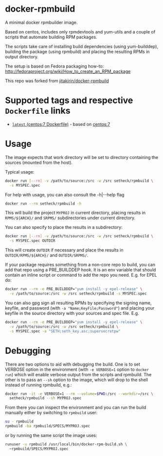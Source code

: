 docker-rpmbuild
===============

A minimal docker rpmbuilder image.

Based on centos, includes only rpmdevtools and yum-utils and a couple
of scripts that automate building RPM packages.

The scripts take care of installing build dependencies (using
yum-builddep), building the package (using rpmbuild) and placing the
resulting RPMs in output directory.

The setup is based on Fedora packaging how-to:
http://fedoraproject.org/wiki/How_to_create_an_RPM_package

This repo was forked from [jitakirin/docker-rpmbuild](https://github.com/jitakirin/docker-rpmbuild) 

Supported tags and respective `Dockerfile` links
================================================

- [`latest` (centos:7 Dockerfile)](https://github.com/Setheck/docker-rpmbuild/blob/master/Dockerfile) - based on [centos:7](https://registry.hub.docker.com/_/centos/)

Usage
=====

The image expects that work directory will be set to directory
containing the sources (mounted from the host).

Typical usage:

```sh
docker run [--rm] -v /path/to/source:/src -w /src setheck/rpmbuild \
  -s MYSPEC.spec
```

For help with usage, you can also consult the -h|--help flag
```sh
docker run --rm setheck/rpmbuild -h
```

This will build the project `MYPROJ` in current directory, placing
results in `RPMS/${ARCH}/` and `SRPMS/` subdirectories under current
directory.

You can also specify to place the results in a subdirectory:

```sh
docker run [--rm] -v /path/to/source:/src -w /src setheck/rpmbuild \
  -s MYSPEC.spec OUTDIR
```

This will create `OUTDIR` if necessary and place the results in
`OUTDIR/RPMS/${ARCH}/` and `OUTDIR/SRPMS/`.

If your package requires something from a non-core repo to build, you
can add that repo using a PRE_BUILDDEP hook.  It is an env variable
that should contain an inline script or command to add the repo you
need.  E.g. for EPEL do:

```sh
docker run --rm -e PRE_BUILDDEP="yum install -y epel-release" \
  -v /path/to/source:/src -w /src setheck/rpmbuild -s MYSPEC.spec
```

You can also gpg sign all resulting RPMs by specifying the signing name,
keyfile, and password (with `-a "Name;KeyFile;Password"`) and placing
your keyfile in the source directory with your sources and spec file.
E.g.

```sh
docker run --rm -e PRE_BUILDDEP="yum install -y epel-release" \
  -v /path/to/source:/src -w /src setheck/rpmbuild \
  -s MYSPEC.spec -a "SETH;seth_key.asc;supersecretpw"
```

Debugging
=========

There are two options to aid with debugging the build.  One is to set
VERBOSE option in the environment (with `-e VERBOSE=1` option to
`docker run`) which will enable verbose output from the scripts and
rpmbuild.  The other is to pass an `--sh` option to the image, which
will drop to the shell instead of running rpmbuild, e.g.:

```sh
docker run -it -e VERBOSE=1 --rm --volume=$PWD:/src --workdir=/src \
  setheck/rpmbuild --sh MYPROJ.spec
```

From there you can inspect the environment and you can run the build
manually either by switching to `rpmbuild` user:

```sh
su - rpmbuild
rpmbuild -ba rpmbuild/SPECS/MYPROJ.spec
```

or by running the same script the image uses:

```sh
runuser -u rpmbuild /usr/local/bin/docker-rpm-build.sh \
  ~rpmbuild/SPECS/MYPROJ.spec
```
